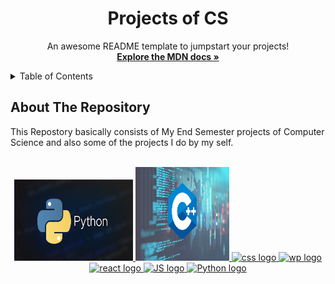  <h1 align="center">Projects of CS </h1>

  <p align="center">
    An awesome README template to jumpstart your projects!
    <br />
    <a href="https://developer.mozilla.org/en-US/docs/Web/JavaScript"><strong>Explore the MDN docs »</strong></a>
    <br />
    
  </p>
</div>

<!-- TABLE OF CONTENTS -->
<details>
  <summary>Table of Contents</summary>
  <ul>
    <li><a href="#about-the-repository">About The Repository</a></li>
    <li><a href="#focp-esp">FOCP ESP - Game</a></li>
    <li><a href="#tic-tac-toe">Tic Tac Toe Game</a></li>
  </ul>
</details>

<!-- ABOUT THE REPO -->

## About The Repository

This Repostory basically consists of My End Semester projects of Computer Science and also some of the projects I do by my self.

<!-- PROJECT LOGO -->
<br />
<div align="center">
  <a href="#">
    <img src="Python.png" alt="Python Logo" width="190" height="130">
    <img src="Logos/Cplus.png"  alt="C++ logo" width="150" height="150">
    <img src="css.png"  alt="css logo" width="150" height="150">
    <img src="wordpress.jfif"  alt="wp logo" width="150" height="150">
    <img src="react.png"  alt="react logo" width="150" height="150">
    <img src="javascript_logo.png"  alt="JS logo" width="150" height="150">
    <img src="html.jpg"  alt="Python logo" width="150" height="150">
  </a>
